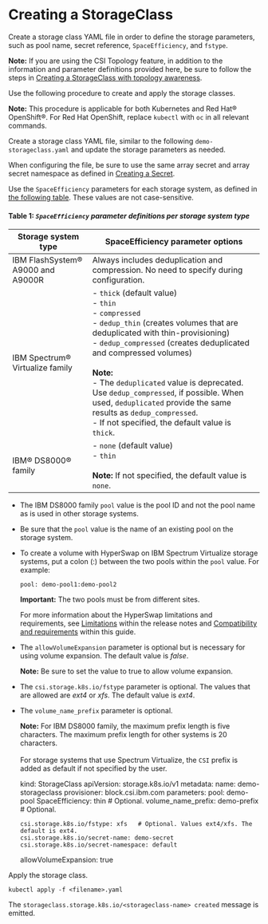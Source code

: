 # Creating a StorageClass

Create a storage class YAML file in order to define the storage parameters, such as pool name, secret reference, `SpaceEfficiency`, and `fstype`.

**Note:** If you are using the CSI Topology feature, in addition to the information and parameter definitions provided here, be sure to follow the steps in [Creating a StorageClass with topology awareness](creating_storageclass_topology_aware.md).

Use the following procedure to create and apply the storage classes.

**Note:** This procedure is applicable for both Kubernetes and Red Hat® OpenShift®. For Red Hat OpenShift, replace `kubectl` with `oc` in all relevant commands.

Create a storage class YAML file, similar to the following `demo-storageclass.yaml` and update the storage parameters as needed.

When configuring the file, be sure to use the same array secret and array secret namespace as defined in [Creating a Secret](creating_secret.md).

Use the `SpaceEfficiency` parameters for each storage system, as defined in [the following table](#spaceefficiency). These values are not case-sensitive.

#### Table 1: _`SpaceEfficiency` parameter definitions per storage system type_

|Storage system type|SpaceEfficiency parameter options|
|-------------------|---------------------------------|
|IBM FlashSystem® A9000 and A9000R|Always includes deduplication and compression. No need to specify during configuration.|
|IBM Spectrum® Virtualize family|- `thick` (default value)<br />- `thin`<br />- `compressed`<br />- `dedup_thin` (creates volumes that are deduplicated with thin-provisioning)<br />- `dedup_compressed` (creates deduplicated and compressed volumes)<br /><br /> **Note:** <br />- The `deduplicated` value is deprecated. Use `dedup_compressed`, if possible. When used, `deduplicated` provide the same results as `dedup_compressed`.<br />- If not specified, the default value is `thick`.|
|IBM® DS8000® family| - `none` (default value) <br />- `thin`<br /><br /> **Note:** If not specified, the default value is `none`.|

- The IBM DS8000 family `pool` value is the pool ID and not the pool name as is used in other storage systems.
- Be sure that the `pool` value is the name of an existing pool on the storage system.
- To create a volume with HyperSwap on IBM Spectrum Virtualize storage systems, put a colon (:) between the two pools within the `pool` value. For example:
  
  ```
  pool: demo-pool1:demo-pool2 
  ```
   **Important:** The two pools must be from different sites.
   
  For more information about the HyperSwap limitations and requirements, see [Limitations](../release_notes/limitations.md) within the release notes and [Compatibility and requirements](../installation/install_compatibility_requirements.md) within this guide.

- The `allowVolumeExpansion` parameter is optional but is necessary for using volume expansion. The default value is _false_.

  **Note:** Be sure to set the value to true to allow volume expansion.

- The `csi.storage.k8s.io/fstype` parameter is optional. The values that are allowed are _ext4_ or _xfs_. The default value is _ext4_.
- The `volume_name_prefix` parameter is optional.

  **Note:** For IBM DS8000 family, the maximum prefix length is five characters. The maximum prefix length for other systems is 20 characters. <br /><br />For storage systems that use Spectrum Virtualize, the `CSI` prefix is added as default if not specified by the user.

    
    kind: StorageClass
    apiVersion: storage.k8s.io/v1
    metadata:
      name: demo-storageclass
    provisioner: block.csi.ibm.com
    parameters:
      pool: demo-pool
      SpaceEfficiency: thin            # Optional.
      volume_name_prefix: demo-prefix  # Optional.

      csi.storage.k8s.io/fstype: xfs   # Optional. Values ext4/xfs. The default is ext4.
      csi.storage.k8s.io/secret-name: demo-secret
      csi.storage.k8s.io/secret-namespace: default
    allowVolumeExpansion: true
    

Apply the storage class.

  ```
  kubectl apply -f <filename>.yaml
  ```

The `storageclass.storage.k8s.io/<storageclass-name> created` message is emitted.